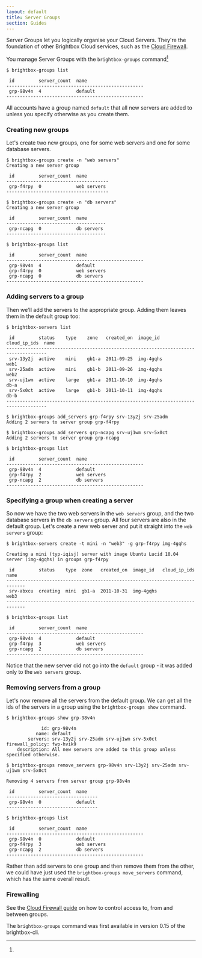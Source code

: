 ```yaml
---
layout: default
title: Server Groups
section: Guides
---
```


Server Groups let you logically organise your Cloud Servers. They're the foundation of other Brightbox Cloud services, such as the [Cloud Firewall](/guides/cli/firewall/).

You manage Server Groups with the `brightbox-groups` command[^1]

    $ brightbox-groups list
    
     id         server_count  name                    
    ---------------------------------------------------
     grp-98v4n  4             default                 
    ---------------------------------------------------
		
All accounts have a group named `default` that all new servers are added to unless you specify otherwise as you create them.

### Creating new groups

Let's create two new groups, one for some web servers and one for some database servers.

    $ brightbox-groups create -n "web servers"
    Creating a new server group
    
     id         server_count  name       
    --------------------------------------
     grp-f4rpy  0             web servers
    --------------------------------------
    
    $ brightbox-groups create -n "db servers"
    Creating a new server group
    
     id         server_count  name      
    -------------------------------------
     grp-ncapg  0             db servers
    -------------------------------------
    
    $ brightbox-groups list
    
     id         server_count  name                    
    ---------------------------------------------------
     grp-98v4n  4             default                 
     grp-f4rpy  0             web servers             
     grp-ncapg  0             db servers              
    ---------------------------------------------------

### Adding servers to a group

Then we'll add the servers to the appropriate group. Adding them leaves them in the default group too:

    $ brightbox-servers list
    
     id         status    type    zone   created_on  image_id   cloud_ip_ids  name       
    -------------------------------------------------------------------------------------
     srv-13y2j  active    mini    gb1-a  2011-09-25  img-4gqhs                web1       
     srv-25adm  active    mini    gb1-b  2011-09-26  img-4gqhs                web2       
     srv-uj1wm  active    large   gb1-a  2011-10-10  img-4gqhs                db-a       
     srv-5x0ct  active    large   gb1-b  2011-10-11  img-4gqhs                db-b
    -------------------------------------------------------------------------------------
    
    $ brightbox-groups add_servers grp-f4rpy srv-13y2j srv-25adm
    Adding 2 servers to server group grp-f4rpy
    
    $ brightbox-groups add_servers grp-ncapg srv-uj1wm srv-5x0ct
    Adding 2 servers to server group grp-ncapg
    
    $ brightbox-groups list
    
     id         server_count  name                    
    ---------------------------------------------------
     grp-98v4n  4             default                 
     grp-f4rpy  2             web servers             
     grp-ncapg  2             db servers              
    ---------------------------------------------------

### Specifying a group when creating a server

So now we have the two web servers in the `web servers` group, and the two database servers in the `db servers` group. All four servers are also in the default group.  Let's create a new web server and put it straight into the `web servers` group:

    $ brightbox-servers create -t mini -n "web3" -g grp-f4rpy img-4gqhs
    
    Creating a mini (typ-iqisj) server with image Ubuntu Lucid 10.04 server (img-4gqhs) in groups grp-f4rpy
    
     id         status    type  zone   created_on  image_id   cloud_ip_ids  name
    -----------------------------------------------------------------------------
     srv-abxcu  creating  mini  gb1-a  2011-10-31  img-4gqhs                web3
    -----------------------------------------------------------------------------
    
    $ brightbox-groups list
    
     id         server_count  name                    
    ---------------------------------------------------
     grp-98v4n  4             default                 
     grp-f4rpy  3             web servers             
     grp-ncapg  2             db servers              
    ---------------------------------------------------

Notice that the new server did not go into the `default` group - it was added only to the `web servers` group.

### Removing servers from a group

Let's now remove all the servers from the default group. We can get all the ids of the servers in a group using the `brightbox-groups show` command.


    $ brightbox-groups show grp-98v4n
    
                 id: grp-98v4n
               name: default
            servers: srv-13y2j srv-25adm srv-uj1wm srv-5x0ct
    firewall_policy: fwp-hvik9
        description: All new servers are added to this group unless specified otherwise.
    
    $ brightbox-groups remove_servers grp-98v4n srv-13y2j srv-25adm srv-uj1wm srv-5x0ct
    
    Removing 4 servers from server group grp-98v4n
    
     id         server_count  name   
    ----------------------------------
     grp-98v4n  0             default
    ----------------------------------

    $ brightbox-groups list
		
     id         server_count  name                    
    ---------------------------------------------------
     grp-98v4n  0             default                 
     grp-f4rpy  3             web servers             
     grp-ncapg  2             db servers              
    ---------------------------------------------------


Rather than add servers to one group and then remove them from the other, we could have just used the `brightbox-groups move_servers` command, which has the same overall result.

### Firewalling

See the [Cloud Firewall guide](/guides/cli/firewall/) on how to control access to, from and between groups.

[^1]:
The `brightbox-groups` command was first available in version 0.15 of the brightbox-cli.
